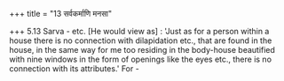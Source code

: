 +++
title = "13 सर्वकर्माणि मनसा"

+++
5.13 Sarva - etc. \[He would view as\] : 'Just as for a person within a
house there is no connection with dilapidation etc., that are found in
the house, in the same way for me too residing in the body-house
beautified with nine windows in the form of openings like the eyes etc.,
there is no connection with its attributes.' For -
